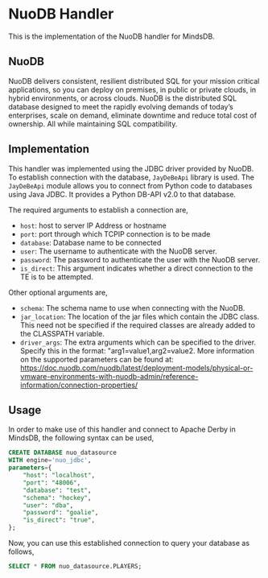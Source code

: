 # NuoDB Handler

This is the implementation of the NuoDB handler for MindsDB.

## NuoDB

NuoDB delivers consistent, resilient distributed SQL for your mission critical applications, so you can deploy on premises, in public or private clouds, in hybrid environments, or across clouds.
NuoDB is the distributed SQL database designed to meet the rapidly evolving demands of today’s enterprises, scale on demand, eliminate downtime and reduce total cost of ownership. All while maintaining SQL compatibility.

## Implementation

This handler was implemented using the JDBC driver provided by NuoDB. To establish connection with the database, `JayDeBeApi` library is used. The `JayDeBeApi` module allows you to connect from Python code to databases using Java JDBC. It provides a Python DB-API v2.0 to that database.

The required arguments to establish a connection are,

- `host`: host to server IP Address or hostname
- `port`: port through which TCPIP connection is to be made
- `database`: Database name to be connected
- `user`: The username to authenticate with the NuoDB server.
- `password`: The password to authenticate the user with the NuoDB server.
- `is_direct`: This argument indicates whether a direct connection to the TE is to be attempted.

Other optional arguments are,

- `schema`: The schema name to use when connecting with the NuoDB.
- `jar_location`: The location of the jar files which contain the JDBC class. This need not be specified if the required classes are already added to the CLASSPATH variable.
- `driver_args`: The extra arguments which can be specified to the driver. Specify this in the format: "arg1=value1,arg2=value2.
  More information on the supported parameters can be found at: https://doc.nuodb.com/nuodb/latest/deployment-models/physical-or-vmware-environments-with-nuodb-admin/reference-information/connection-properties/

## Usage

In order to make use of this handler and connect to Apache Derby in MindsDB, the following syntax can be used,

```sql
CREATE DATABASE nuo_datasource
WITH engine='nuo_jdbc',
parameters={
    "host": "localhost",
    "port": "48006",
    "database": "test",
    "schema": "hockey",
    "user": "dba",
    "password": "goalie",
    "is_direct": "true",
};
```

Now, you can use this established connection to query your database as follows,

```sql
SELECT * FROM nuo_datasource.PLAYERS;
```
